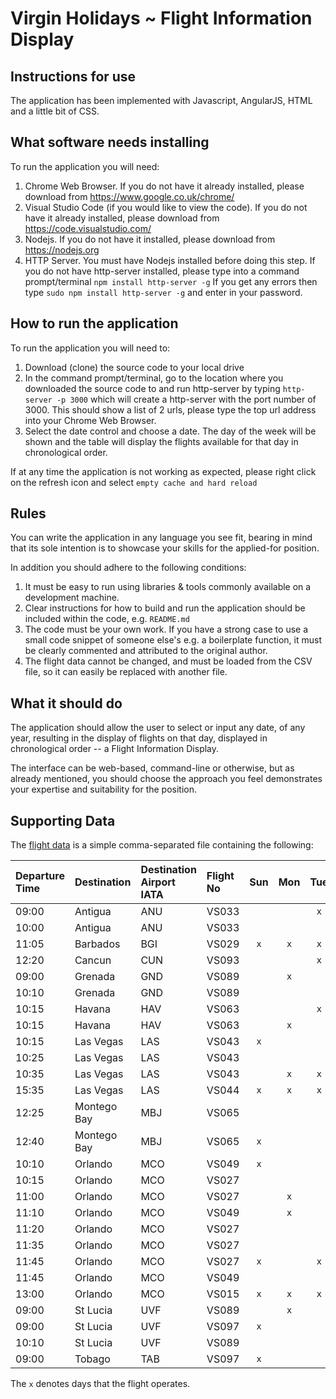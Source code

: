 # Virgin Holidays ~ Flight Information Display
## Instructions for use

The application has been implemented with Javascript, AngularJS, HTML and a little bit of CSS.

## What software needs installing
To run the application you will need:
1) Chrome Web Browser.  If you do not have it already installed, please download from https://www.google.co.uk/chrome/
1) Visual Studio Code (if you would like to view the code).  If you do not have it already installed, please download from https://code.visualstudio.com/
1) Nodejs.  If you do not have it installed, please download from https://nodejs.org 
1) HTTP Server.  You must have Nodejs installed before doing this step. If you do not have http-server installed, please type into a command prompt/terminal `npm install http-server -g`   If you get any errors then type `sudo npm install http-server -g` and enter in your password.

## How to run the application
To run the application you will need to:
1) Download (clone) the source code to your local drive
1) In the command prompt/terminal, go to the location where you downloaded the source code to and run http-server by typing `http-server -p 3000` which will create a http-server with the port number of 3000.  This should show a list of 2 urls, please type the top url address into your Chrome Web Browser.
1) Select the date control and choose a date.  The day of the week will be shown and the table will display the flights available for that day in chronological order.

If at any time the application is not working as expected, please right click on the refresh icon and select `empty cache and hard reload`

## Rules
You can write the application in any language you see fit, bearing in mind that its sole intention is to showcase your
skills for the applied-for position. 

In addition you should adhere to the following conditions:

1) It must be easy to run using libraries & tools commonly available on a development machine. 
1) Clear instructions for how to build and run the application should be included within the code, e.g. `README.md`
1) The code must be your own work. If you have a strong case to use a small code snippet of someone else's e.g. a
boilerplate function, it must be clearly commented and attributed to the original author.
1) The flight data cannot be changed, and must be loaded from the CSV file, so it can easily be replaced with another file.

## What it should do
The application should allow the user to select or input any date, of any year, resulting in the display of flights on
that day, displayed in chronological order -- a Flight Information Display.

The interface can be web-based, command-line or otherwise, but as already mentioned, you should choose the approach you
feel demonstrates your expertise and suitability for the position.

## Supporting Data
The [flight data](flights.csv) is a simple comma-separated file containing the following:

| Departure Time | Destination | Destination Airport IATA | Flight No | Sun | Mon | Tue | Wed | Thu | Fri | Sat
| :--- | :--- | :--- | :--- | :---: | :---: | :---: | :---: | :---: | :---: | :---: |
| 09:00 | Antigua | ANU | VS033 |  |  | `x` |  |  |  | 
| 10:00 | Antigua | ANU | VS033 |  |  |  |  | `x` |  | `x`
| 11:05 | Barbados | BGI | VS029 | `x` | `x` | `x` | `x` | `x` | `x` | `x`
| 12:20 | Cancun | CUN | VS093 |  |  | `x` |  |  |  | 
| 09:00 | Grenada | GND | VS089 |  | `x` |  |  |  |  | 
| 10:10 | Grenada | GND | VS089 |  |  |  |  |  | `x` | 
| 10:15 | Havana | HAV | VS063 |  |  | `x` |  |  |  | 
| 10:15 | Havana | HAV | VS063 |  | `x` |  |  | `x` |  | 
| 10:15 | Las Vegas | LAS | VS043 | `x` |  |  |  |  | `x` | `x`
| 10:25 | Las Vegas | LAS | VS043 |  |  |  |  | `x` |  | 
| 10:35 | Las Vegas | LAS | VS043 |  | `x` | `x` | `x` |  |  | 
| 15:35 | Las Vegas | LAS | VS044 | `x` | `x` | `x` | `x` | `x` | `x` | `x`
| 12:25  | Montego Bay | MBJ | VS065 |  |  |  | `x` |  |  | 
| 12:40 | Montego Bay | MBJ | VS065 | `x` |  |  |  |  |  | 
| 10:10 | Orlando | MCO | VS049 | `x` |  |  |  |  |  | 
| 10:15 | Orlando | MCO | VS027 |  |  |  | `x` |  |  | 
| 11:00 | Orlando | MCO | VS027 |  | `x` |  |  |  |  | 
| 11:10 | Orlando | MCO | VS049 |  | `x` |  |  |  |  | 
| 11:20 | Orlando | MCO | VS027 |  |  |  |  |  | `x` | `x`
| 11:35 | Orlando | MCO | VS027 |  |  |  |  | `x` |  | 
| 11:45 | Orlando | MCO | VS027 | `x` |  | `x` |  |  |  | 
| 11:45 | Orlando | MCO | VS049 |  |  |  | `x` |  |  | 
| 13:00 | Orlando | MCO | VS015 | `x` | `x` | `x` | `x` | `x` | `x` | `x`
| 09:00 | St Lucia | UVF | VS089 |  | `x` |  |  |  |  | 
| 09:00 | St Lucia | UVF | VS097 | `x` |  |  |  |  |  | 
| 10:10 | St Lucia | UVF | VS089 |  |  |  |  |  | `x` | 
| 09:00 | Tobago | TAB | VS097 | `x` |  |  |  |  |  |

The ``x`` denotes days that the flight operates. 